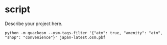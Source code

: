 # script

Describe your project here.

```shell
python -m quackosm --osm-tags-filter '{"atm": true, "amenity": "atm", "shop": "convenience"}' japan-latest.osm.pbf
```